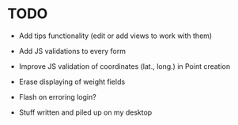 # TODO

- Add tips functionality (edit or add views to work with them)

- Add JS validations to every form

- Improve JS validation of coordinates (lat., long.) in Point creation

- Erase displaying of weight fields

- Flash on erroring login?

- Stuff written and piled up on my desktop
